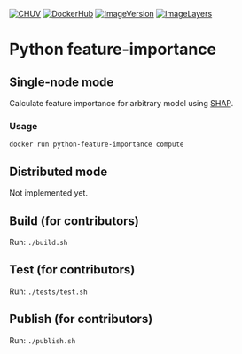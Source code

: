 [![CHUV](https://img.shields.io/badge/CHUV-LREN-AF4C64.svg)](https://www.unil.ch/lren/en/home.html) [![DockerHub](https://img.shields.io/badge/docker-hbpmip%2Fpython--feature-importance-008bb8.svg)](https://hub.docker.com/r/hbpmip/python-feature-importance/)
[![ImageVersion](https://images.microbadger.com/badges/version/hbpmip/python-feature-importance.svg)](https://hub.docker.com/r/hbpmip/python-feature-importance/tags "hbpmip/python-feature-importance image tags")
[![ImageLayers](https://images.microbadger.com/badges/image/hbpmip/python-feature-importance.svg)](https://microbadger.com/#/images/hbpmip/python-feature-importance "hbpmip/python-feature-importance on microbadger")

# Python feature-importance

## Single-node mode

Calculate feature importance for arbitrary model using [SHAP](https://github.com/slundberg/shap).

### Usage

`docker run python-feature-importance compute`


## Distributed mode

Not implemented yet.


## Build (for contributors)

Run: `./build.sh`


## Test (for contributors)

Run: `./tests/test.sh`


## Publish (for contributors)

Run: `./publish.sh`
